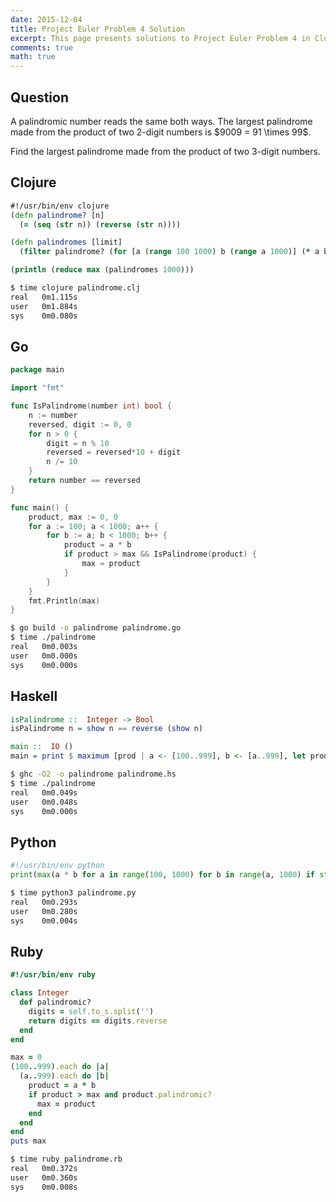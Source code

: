 ```yaml
---
date: 2015-12-04
title: Project Euler Problem 4 Solution
excerpt: This page presents solutions to Project Euler Problem 4 in Clojure, Go, Haskell, Python and Ruby.
comments: true
math: true
---
```



## Question

<p>
A palindromic number reads the same both ways. The largest palindrome
made from the product of two 2-digit numbers is $9009 = 91 \times 99$.
</p>

<p>
Find the largest palindrome made from the product of two 3-digit numbers.
</p>






## Clojure

```clojure
#!/usr/bin/env clojure
(defn palindrome? [n]
  (= (seq (str n)) (reverse (str n))))

(defn palindromes [limit]
  (filter palindrome? (for [a (range 100 1000) b (range a 1000)] (* a b))))

(println (reduce max (palindromes 1000)))
```


```bash
$ time clojure palindrome.clj
real   0m1.115s
user   0m1.884s
sys    0m0.080s
```



## Go

```go
package main

import "fmt"

func IsPalindrome(number int) bool {
    n := number
    reversed, digit := 0, 0
    for n > 0 {
        digit = n % 10
        reversed = reversed*10 + digit
        n /= 10
    }
    return number == reversed
}

func main() {
    product, max := 0, 0
    for a := 100; a < 1000; a++ {
        for b := a; b < 1000; b++ {
            product = a * b
            if product > max && IsPalindrome(product) {
                max = product
            }
        }
    }
    fmt.Println(max)
}
```


```bash
$ go build -o palindrome palindrome.go
$ time ./palindrome
real   0m0.003s
user   0m0.000s
sys    0m0.000s
```



## Haskell

```haskell
isPalindrome ::  Integer -> Bool
isPalindrome n = show n == reverse (show n)

main ::  IO ()
main = print $ maximum [prod | a <- [100..999], b <- [a..999], let prod = a * b, isPalindrome prod]
```


```bash
$ ghc -O2 -o palindrome palindrome.hs
$ time ./palindrome
real   0m0.049s
user   0m0.048s
sys    0m0.000s
```



## Python

```python
#!/usr/bin/env python
print(max(a * b for a in range(100, 1000) for b in range(a, 1000) if str(a * b) == str(a * b)[::-1]))
```


```bash
$ time python3 palindrome.py
real   0m0.293s
user   0m0.280s
sys    0m0.004s
```



## Ruby

```ruby
#!/usr/bin/env ruby

class Integer
  def palindromic?
    digits = self.to_s.split('')
    return digits == digits.reverse
  end
end

max = 0
(100..999).each do |a|
  (a..999).each do |b|
    product = a * b
    if product > max and product.palindromic?
      max = product
    end
  end
end
puts max
```


```bash
$ time ruby palindrome.rb
real   0m0.372s
user   0m0.360s
sys    0m0.008s
```


